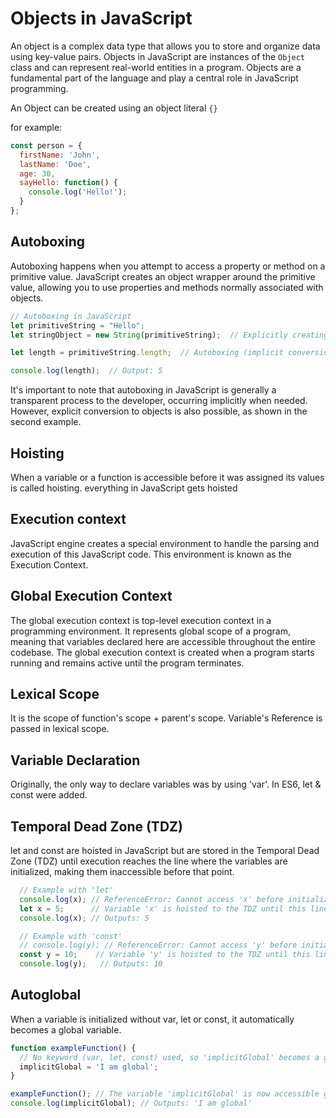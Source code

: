 # Objects in JavaScript
An object is a complex data type that allows you to store and organize data using key-value pairs. Objects in JavaScript are instances of the `Object` class and can represent real-world entities in a program. Objects are a fundamental part of the language and play a central role in JavaScript programming.

An Object can be created using an object literal `{}`

for example:
```js
const person = {
  firstName: 'John',
  lastName: 'Doe',
  age: 30,
  sayHello: function() {
    console.log('Hello!');
  }
};
```
## Autoboxing
Autoboxing happens when you attempt to access a property or method on a primitive value. JavaScript creates an object wrapper around the primitive value, allowing you to use properties and methods normally associated with objects.

```js
// Autoboxing in JavaScript
let primitiveString = "Hello";
let stringObject = new String(primitiveString);  // Explicitly creating a String object

let length = primitiveString.length;  // Autoboxing (implicit conversion)

console.log(length);  // Output: 5
```

It's important to note that autoboxing in JavaScript is generally a transparent process to the developer, occurring implicitly when needed. However, explicit conversion to objects is also possible, as shown in the second example.

## Hoisting
When a variable or a function is accessible before it was assigned its values is called hoisting.
everything in JavaScript gets hoisted

## Execution context
JavaScript engine creates a special environment to handle the parsing and execution of this JavaScript code. This environment is known as the Execution Context.

## Global Execution Context
The global execution context is top-level execution context in a programming environment. 
It represents global scope of a program, meaning that variables declared here are accessible throughout the entire codebase. 
The global execution context is created when a program starts running and remains active until the program terminates.

## Lexical Scope
It is the scope of function's scope + parent's scope.
Variable's Reference is passed in lexical scope.

## Variable Declaration
Originally, the only way to declare variables was by using 'var'.
In ES6, let & const were added.

## Temporal Dead Zone (TDZ)
let and const are hoisted in JavaScript but are stored in the Temporal Dead Zone (TDZ) until execution reaches the line where the variables are initialized,
making them inaccessible before that point.

```js
  // Example with 'let'
  console.log(x); // ReferenceError: Cannot access 'x' before initialization
  let x = 5;      // Variable 'x' is hoisted to the TDZ until this line is reached
  console.log(x); // Outputs: 5

  // Example with 'const'
  // console.log(y); // ReferenceError: Cannot access 'y' before initialization
  const y = 10;    // Variable 'y' is hoisted to the TDZ until this line is reached
  console.log(y);   // Outputs: 10
```

## Autoglobal
When a variable is initialized without var, let or const, it automatically becomes a global variable.

```js
function exampleFunction() {
  // No keyword (var, let, const) used, so 'implicitGlobal' becomes a global variable.
  implicitGlobal = 'I am global';
}

exampleFunction(); // The variable 'implicitGlobal' is now accessible globally.
console.log(implicitGlobal); // Outputs: 'I am global'
```
